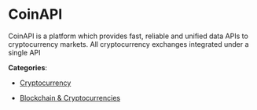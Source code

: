 # CoinAPI

CoinAPI is a platform which provides fast, reliable
and unified data APIs to cryptocurrency markets. All cryptocurrency exchanges integrated under a single API

**Categories**:

- [Cryptocurrency](https://github/apis-list/apis-list#cryptocurrency)

- [Blockchain & Cryptocurrencies](https://github/apis-list/apis-list#blockchain-and-cryptocurrencies)




